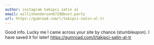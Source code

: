 ```yaml
---
author: instagram takipci satin al
email: willishenderson6729@kost.party
url: https://gumroad.com/l/takipci-satin-al-tr
---
```


Good info. Lucky me I came across your site by chance (stumbleupon).
I have saved it for later! https://gumroad.com/l/takipci-satin-al-tr